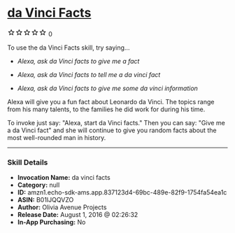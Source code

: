 # [da Vinci Facts](http://alexa.amazon.com/#skills/amzn1.echo-sdk-ams.app.837123d4-69bc-489e-82f9-1754fa54ea1c)
![0 stars](../../images/ic_star_border_black_18dp_1x.png)![0 stars](../../images/ic_star_border_black_18dp_1x.png)![0 stars](../../images/ic_star_border_black_18dp_1x.png)![0 stars](../../images/ic_star_border_black_18dp_1x.png)![0 stars](../../images/ic_star_border_black_18dp_1x.png) 0

To use the da Vinci Facts skill, try saying...

* *Alexa, ask da Vinci facts to give me a fact*

* *Alexa, ask da Vinci facts to tell me a da vinci fact*

* *Alexa, ask da Vinci facts to give me some da vinci information*

Alexa will give you a fun fact about Leonardo da Vinci. The topics range from his many talents, to the families he did work for during his time.

To invoke just say: "Alexa, start da Vinci facts."
Then you can say: "Give me a da Vinci fact" and she will continue to give you random facts about the most well-rounded man in history.

***

### Skill Details

* **Invocation Name:** da vinci facts
* **Category:** null
* **ID:** amzn1.echo-sdk-ams.app.837123d4-69bc-489e-82f9-1754fa54ea1c
* **ASIN:** B01IJQQVZO
* **Author:** Olivia Avenue Projects
* **Release Date:** August 1, 2016 @ 02:26:32
* **In-App Purchasing:** No
